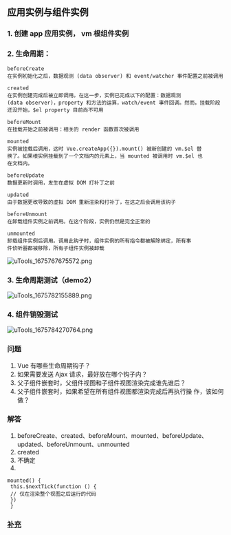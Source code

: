 ## 应用实例与组件实例

### 1. 创建 app 应用实例， vm 根组件实例

### 2. 生命周期：

```
beforeCreate
在实例初始化之后，数据观测 (data observer) 和 event/watcher 事件配置之前被调用

created
在实例创建完成后被立即调用。在这一步，实例已完成以下的配置：数据观测
(data observer)，property 和方法的运算，watch/event 事件回调。然而，挂载阶段还没开始，$el property 目前尚不可用

beforeMount
在挂载开始之前被调用：相关的 render 函数首次被调用

mounted
实例被挂载后调用，这时 Vue.createApp({}).mount() 被新创建的 vm.$el 替
换了。如果根实例挂载到了一个文档内的元素上，当 mounted 被调用时 vm.$el 也
在文档内。

beforeUpdate
数据更新时调用，发生在虚拟 DOM 打补丁之前

updated
由于数据更改导致的虚拟 DOM 重新渲染和打补丁，在这之后会调用该钩子

beforeUnmount
在卸载组件实例之前调用。在这个阶段，实例仍然是完全正常的

unmounted
卸载组件实例后调用。调用此钩子时，组件实例的所有指令都被解除绑定，所有事
件侦听器都被移除，所有子组件实例被卸载
```

![uTools_1675767675572.png](https://p1-juejin.byteimg.com/tos-cn-i-k3u1fbpfcp/2258af87524d4fc1b26a8bb325c6a836~tplv-k3u1fbpfcp-watermark.image?)

### 3. 生命周期测试（demo2）

![uTools_1675782155889.png](https://p9-juejin.byteimg.com/tos-cn-i-k3u1fbpfcp/8ad29afd78694e7e9e1ac88c893013b1~tplv-k3u1fbpfcp-watermark.image?)

### 4. 组件销毁测试

![uTools_1675784270764.png](https://p6-juejin.byteimg.com/tos-cn-i-k3u1fbpfcp/e4e598dd74c94e4fa8417f1a1a28ef6d~tplv-k3u1fbpfcp-watermark.image?)

### 问题

1. Vue 有哪些生命周期钩⼦？
2. 如果需要发送 Ajax 请求，最好放在哪个钩⼦内？
3. 父子组件嵌套时，⽗组件视图和⼦组件视图渲染完成谁先谁后？
4. 父子组件嵌套时，如果希望在所有组件视图都渲染完成后再执⾏操
   作，该如何做？

### 解答

1. beforeCreate、created、beforeMount、mounted、beforeUpdate、updated、beforeUnmount、unmounted
2. created
3. 不确定
4.

```
mounted() {
 this.$nextTick(function () {
 // 仅在渲染整个视图之后运⾏的代码
 })
 }
```

### [补充](https://juejin.cn/post/7197414988058132541)
